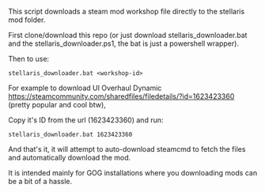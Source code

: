 
This script downloads a steam mod workshop file directly to the stellaris mod folder.

First clone/download this repo (or just download stellaris_downloader.bat and the stellaris_downloader.ps1, the bat is just a powershell wrapper).

Then to use:

```
stellaris_downloader.bat <workshop-id>
```

For example to download UI Overhaul Dynamic https://steamcommunity.com/sharedfiles/filedetails/?id=1623423360
(pretty popular and cool btw),

Copy it's ID from the url (1623423360)
and run:
```
stellaris_downloader.bat 1623423360
```

And that's it, it will attempt to auto-download steamcmd to fetch the files and automatically download the mod.

It is intended mainly for GOG installations where you downloading mods can be a bit of a hassle.